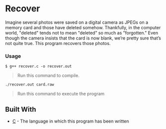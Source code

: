 # Recover

Imagine several photos were saved on a digital camera as JPEGs on a memory card and those have deleted somehow. Thankfully, in the computer world, "deleted" tends not to mean "deleted" so much as "forgotten." Even though the camera insists that the card is now blank, we’re pretty sure that’s not quite true. This program recovers those photos.

### Usage

    $ g++ recover.c -o recover.out

> Run this command to compile.

    ./recover.out card.raw

> Run this command to execute the program

## Built With

* [C](https://en.cppreference.com/w/c/language) - The language in which this program has been written

